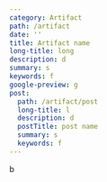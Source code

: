 ```yaml
---
category: Artifact
path: /artifact
date: ''
title: Artifact name
long-title: long
description: d
summary: s
keywords: f
google-preview: g
post:
  path: /artifact/post
  long-title: l
  description: d
  postTitle: post name
  summary: s
  keywords: f
---
```

b
